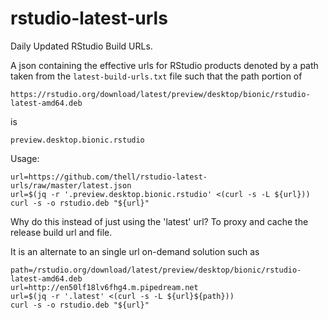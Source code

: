 # rstudio-latest-urls
Daily Updated RStudio Build URLs.

A json containing the effective urls for RStudio products denoted by a path taken from
the `latest-build-urls.txt` file such that the path portion of

`https://rstudio.org/download/latest/preview/desktop/bionic/rstudio-latest-amd64.deb`

is

`preview.desktop.bionic.rstudio`

Usage:
```
url=https://github.com/thell/rstudio-latest-urls/raw/master/latest.json
url=$(jq -r '.preview.desktop.bionic.rstudio' <(curl -s -L ${url}))
curl -s -o rstudio.deb "${url}"
```

Why do this instead of just using the 'latest' url? To proxy and cache the release build url and file.

It is an alternate to an single url on-demand solution such as

```
path=/rstudio.org/download/latest/preview/desktop/bionic/rstudio-latest-amd64.deb
url=http://en50lf18lv6fhg4.m.pipedream.net
url=$(jq -r '.latest' <(curl -s -L ${url}${path}))
curl -s -o rstudio.deb "${url}"
```
